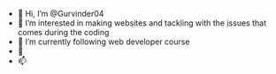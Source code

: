 - 👋 Hi, I’m @Gurvinder04
- 👀 I’m interested in  making websites and tackling with the issues that comes during the coding
- 🌱 I’m currently following web developer course
- 💞️ 
- 📫 

<!---
Gurvinder04/Gurvinder04 is a ✨ special ✨ repository because its `README.md` (this file) appears on your GitHub profile.
You can click the Preview link to take a look at your changes.
--->

